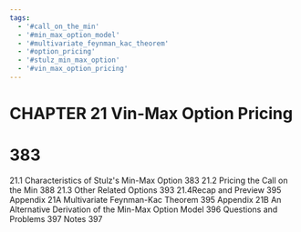 ```yaml
---
tags:
  - '#call_on_the_min'
  - '#min_max_option_model'
  - '#multivariate_feynman_kac_theorem'
  - '#option_pricing'
  - '#stulz_min_max_option'
  - '#vin_max_option_pricing'
---
```

# CHAPTER 21 Vin-Max Option Pricing

# 383

21.1 Characteristics of Stulz's Min-Max Option 383
21.2 Pricing the Call on the Min 388
21.3 Other Related Options 393
21.4Recap and Preview 395
Appendix 21A Multivariate Feynman-Kac Theorem 395
Appendix 21B An Alternative Derivation of the Min-Max Option Model 396
Questions and Problems 397
Notes 397
